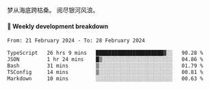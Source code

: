 梦从海底跨枯桑。
阅尽银河风浪。


#### 📝 Weekly development breakdown

<!--START_SECTION:waka-->

```txt
From: 21 February 2024 - To: 28 February 2024

TypeScript   26 hrs 9 mins   ██████████████████████▓░░   90.28 %
JSON         1 hr 24 mins    █▒░░░░░░░░░░░░░░░░░░░░░░░   04.86 %
Bash         31 mins         ▒░░░░░░░░░░░░░░░░░░░░░░░░   01.79 %
TSConfig     14 mins         ▒░░░░░░░░░░░░░░░░░░░░░░░░   00.81 %
Markdown     10 mins         ░░░░░░░░░░░░░░░░░░░░░░░░░   00.63 %
```

<!--END_SECTION:waka-->




